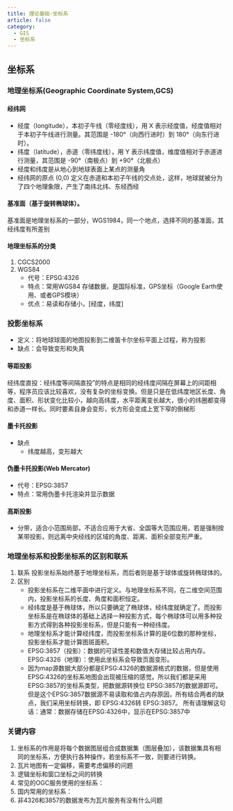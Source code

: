 ```yaml
---
title: 理论基础-坐标系
article: false
category:
  - GIS
  - 坐标系
---
```

## 坐标系
### 地理坐标系(Geographic Coordinate System,GCS)
#### 经纬网
- 经度（longitude），本初子午线（零经度线），用 X 表示经度值，经度值相对于本初子午线进行测量。其范围是 -180°（向西行进时）到 180°（向东行进时）。
- 纬度（latitude），赤道（零纬度线），用 Y 表示纬度值，维度值相对于赤道进行测量，其范围是 -90°（南极点）到 +90°（北极点）
- 经度和纬度是从地心到地球表面上某点的测量角
- 经纬网的原点 (0,0) 定义在赤道和本初子午线的交点处，这样，地球就被分为了四个地理象限，产生了南纬北纬、东经西经
#### 基准面（基于旋转椭球体）。
基准面是地理坐标系的一部分，WGS1984，同一个地点，选择不同的基准面，其经纬度有所差别
#### 地理坐标系的分类
1. CGCS2000
2. WGS84
   - 代号：EPSG:4326
   - 特点：常用WGS84 存储数据，是国际标准，GPS坐标（Google Earth使用、或者GPS模块）
   - 优点：易读和存储小，[经度，纬度]
  
### 投影坐标系
- 定义：将地球球面的地图投影到二维笛卡尔坐标平面上过程，称为投影
- 缺点：会导致变形和失真
#### 等距投影
经纬度直投：经纬度等间隔直投”的特点是相同的经纬度间隔在屏幕上的间距相等，程序员应该比较喜欢，没有复杂的坐标变换。但是只是在低纬度地区长度、角度、面积、形状变化比较小，越向高纬度，水平距离变长越大，很小的纬圈都变得和赤道一样长。同时要素自身会变形，长方形会变成上宽下窄的倒梯形
#### 墨卡托投影
- 缺点
    - 纬度越高，变形越大
#### 伪墨卡托投影(Web Mercator)
- 代号：EPSG:3857
- 特点：常用伪墨卡托渲染并显示数据
#### 高斯投影
- 分带，适合小范围局部，不适合应用于大省、全国等大范围应用，若是强制按某带投影，则远离中央经线的区域的角度、距离、面积全部变形严重。

### 地理坐标系和投影坐标系的区别和联系
1. 联系
投影坐标系始终基于地理坐标系，而后者则是基于球体或旋转椭球体的。
1. 区别
   - 投影坐标系在二维平面中进行定义。与地理坐标系不同，在二维空间范围内，投影坐标系的长度、角度和面积恒定。
   - 经纬度是基于椭球体，所以只要确定了椭球体，经纬度就确定了。而投影坐标系是在椭球体的基础上选择一种投影方式，每个椭球体可以用多种投影方式得到各种投影坐标系，但是只能有一种经纬度。
   - 地理坐标系才能计算经纬度，而投影坐标系计算的是6位数的那种坐标，投影坐标系才能计算图斑面积。 
   - EPSG:3857（投影）：数据的可读性差和数值大存储比较占用内存。EPSG:4326（地理）：使用此坐标系会导致页面变形。
   - 因为map源数据大部分都是EPSG:4326的数据源格式的数据，但是使用EPSG:4326的坐标系地图会出现被压缩的感觉。所以我们都是采用 EPSG:3857的坐标系类型，把数据源转换位 EPSG:3857的数据源即可。但是这个EPSG:3857数据源不易读取和值占内存原因，所有结合两者的缺点，我们采用坐标转换，即 EPSG:4326转 EPSG:3857。 所有请理解这句话：通常：数据存储在EPSG:4326中，显示在EPSG:3857中

### 关键内容
1. 坐标系的作用是将每个数据图层组合成数据集（图层叠加），该数据集具有相同的坐标系，方便执行各种操作，若坐标系不一致，则要进行转换。
2. 瓦片地图有一定偏移，需要考虑偏移的问题
3. 逻辑坐标和窗口坐标之间的转换
4. 常见的OGC服务使用的坐标系：
5. 国内常用的坐标系：
6. 非4326和3857的数据发布为瓦片服务有没有什么问题
